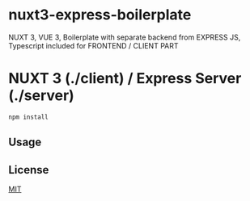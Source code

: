 # nuxt3-express-boilerplate
NUXT 3, VUE 3, Boilerplate with separate backend from EXPRESS JS, Typescript included for FRONTEND / CLIENT PART

# NUXT 3 (./client) / Express Server (./server)

```bash
npm install
```
## Usage

## License

[MIT](https://github.com/itsgaurav001/nuxt3-express-boilerplate/blob/main/LICENSE)
